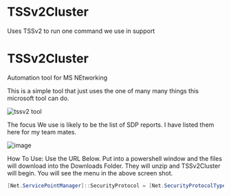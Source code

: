# TSSv2Cluster
Uses TSSv2 to run one command we use in support


# TSSv2Cluster

Automation tool for MS NEtworking 

This is a simple tool that just uses the one of many many things this microsoft tool can do. 

![tssv2 tool](https://learn.microsoft.com/en-us/troubleshoot/windows-client/windows-troubleshooters/introduction-to-troubleshootingscript-toolset-tssv2)


The focus We use is likely to be the list of SDP reports. I have listed them here for my team mates. 


![image](https://user-images.githubusercontent.com/79279019/201212440-f94d509f-74e6-4cdb-bfbc-8904cf376b7d.png)


  How To Use: 
 Use the URL Below. Put into a powershell window and the files will download into the Downloads Folder. They will unzip and TSSv2Cluster will begin. You will 
 see the menu in the above screen shot.  
```Powershell
[Net.ServicePointManager]::SecurityProtocol = [Net.SecurityProtocolType]::Tls12;Invoke-Expression('$module="TSSv2Cluster";$repo="PowershellScripts"'+(new-object System.net.webclient).DownloadString('https://raw.githubusercontent.com/Louisjreeves/TSSv2Cluster/main/TSSv2.ps1')); Invoke-TSSv2Cluster
```
